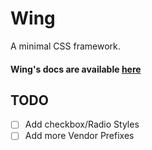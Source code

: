 # Wing

A minimal CSS framework.

#### Wing's docs are available [here](http://usewing.ml)

## TODO
- [ ] Add checkbox/Radio Styles
- [ ] Add more Vendor Prefixes
